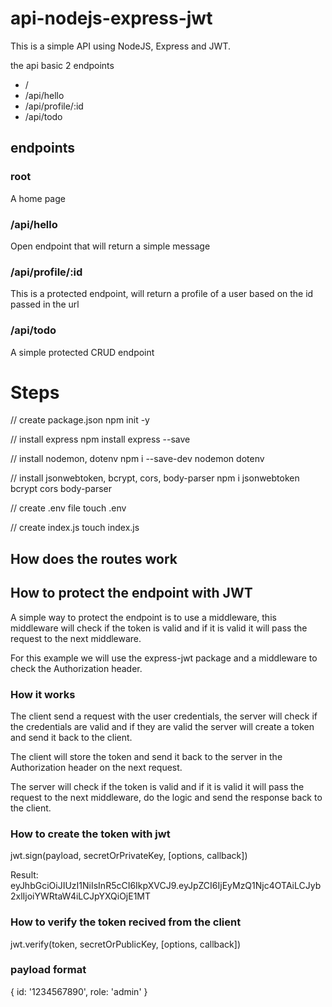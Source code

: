 # api-nodejs-express-jwt

This is a simple API using NodeJS, Express and JWT.

the api basic 2 endpoints

- /
- /api/hello
- /api/profile/:id
- /api/todo

## endpoints

### root

A home page

### /api/hello

Open endpoint that will return a simple message

### /api/profile/:id

This is a protected endpoint, will return a profile of a user based on the id passed in the url

### /api/todo

A simple protected CRUD endpoint

# Steps

// create package.json
npm init -y

// install express
npm install express --save

// install nodemon, dotenv
npm i --save-dev nodemon dotenv

// install jsonwebtoken, bcrypt, cors, body-parser
npm i jsonwebtoken bcrypt cors body-parser

// create .env file
touch .env

// create index.js
touch index.js

## How does the routes work

## How to protect the endpoint with JWT

A simple way to protect the endpoint is to use a middleware, this middleware will check if the token is valid and if it is valid it will pass the request to the next middleware.

For this example we will use the express-jwt package and a middleware to check the Authorization header.

### How it works

The client send a request with the user credentials, the server will check if the credentials are valid and if they are valid the server will create a token and send it back to the client.

The client will store the token and send it back to the server in the Authorization header on the next request.

The server will check if the token is valid and if it is valid it will pass the request to the next middleware, do the logic and send the response back to the client.

### How to create the token with jwt

jwt.sign(payload, secretOrPrivateKey, [options, callback])

Result:
eyJhbGciOiJIUzI1NiIsInR5cCI6IkpXVCJ9.eyJpZCI6IjEyMzQ1Njc4OTAiLCJyb2xlIjoiYWRtaW4iLCJpYXQiOjE1MT

### How to verify the token recived from the client

jwt.verify(token, secretOrPublicKey, [options, callback])

### payload format

{
id: '1234567890',
role: 'admin'
}
